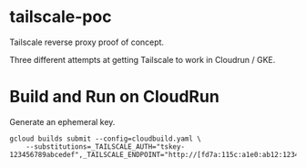# tailscale-poc
Tailscale reverse proxy proof of concept.

Three different attempts at getting Tailscale to work in Cloudrun / GKE.


# Build and Run on CloudRun

Generate an ephemeral key.

```
gcloud builds submit --config=cloudbuild.yaml \
    --substitutions=_TAILSCALE_AUTH="tskey-123456789abcedef",_TAILSCALE_ENDPOINT="http://[fd7a:115c:a1e0:ab12:1234:1234:1234:1234]:5000"
```